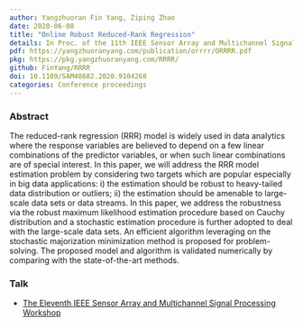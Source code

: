 ```yaml
---
author: Yangzhuoran Fin Yang, Ziping Zhao
date: 2020-06-08
title: "Online Robust Reduced-Rank Regression"
details: In Proc. of the 11th IEEE Sensor Array and Multichannel Signal Processing Workshop (SAM). Hangzhou, China.  8-11 June 2020
pdf: https://yangzhuoranyang.com/publication/orrrr/ORRRR.pdf
pkg: https://pkg.yangzhuoranyang.com/RRRR/
github: FinYang/RRRR
doi: 10.1109/SAM48682.2020.9104268
categories: Conference proceedings
---
```


### Abstract

The reduced-rank regression (RRR) model is widely used in data analytics where the response variables are believed to depend on a few linear combinations of the predictor variables, or when such linear combinations are of special interest. In this paper, we will address the RRR model estimation problem by considering two targets which are popular especially in big data applications: i) the estimation should be robust to heavy-tailed data distribution or outliers; ii) the estimation should be amenable to large-scale data sets or data streams. In this paper, we address the robustness via the robust maximum likelihood estimation procedure based on Cauchy distribution and a stochastic estimation procedure is further adopted to deal with the large-scale data sets. An efficient algorithm leveraging on the stochastic majorization minimization method is proposed for problem-solving. The proposed model and algorithm is validated numerically by comparing with the state-of-the-art methods.

### Talk

* [The Eleventh IEEE Sensor Array and Multichannel Signal Processing Workshop](/talk/ieee-sam-2020/)

